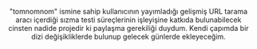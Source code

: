 <p align="center">
  "tomnomnom" ismine sahip kullanıcının yayımladığı gelişmiş URL tarama aracı içerdiği sızma testi süreçlerinin işleyişine katkıda bulunabilecek cinsten nadide projedir ki paylaşma gerekiliği duydum. Kendi çapımda bir dizi değişikliklerde bulunup gelecek günlerde ekleyeceğim.
</p>
